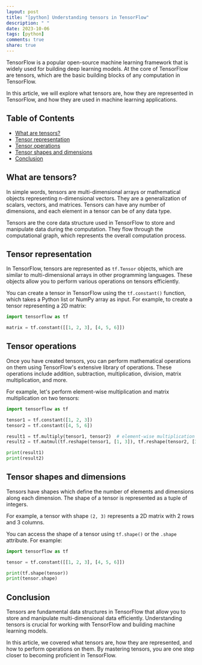 ```yaml
---
layout: post
title: "[python] Understanding tensors in TensorFlow"
description: " "
date: 2023-10-06
tags: [python]
comments: true
share: true
---
```


TensorFlow is a popular open-source machine learning framework that is widely used for building deep learning models. At the core of TensorFlow are tensors, which are the basic building blocks of any computation in TensorFlow.

In this article, we will explore what tensors are, how they are represented in TensorFlow, and how they are used in machine learning applications.

## Table of Contents
- [What are tensors?](#what-are-tensors)
- [Tensor representation](#tensor-representation)
- [Tensor operations](#tensor-operations)
- [Tensor shapes and dimensions](#tensor-shapes-and-dimensions)
- [Conclusion](#conclusion)

## What are tensors?

In simple words, tensors are multi-dimensional arrays or mathematical objects representing n-dimensional vectors. They are a generalization of scalars, vectors, and matrices. Tensors can have any number of dimensions, and each element in a tensor can be of any data type.

Tensors are the core data structure used in TensorFlow to store and manipulate data during the computation. They flow through the computational graph, which represents the overall computation process.

## Tensor representation

In TensorFlow, tensors are represented as `tf.Tensor` objects, which are similar to multi-dimensional arrays in other programming languages. These objects allow you to perform various operations on tensors efficiently.

You can create a tensor in TensorFlow using the `tf.constant()` function, which takes a Python list or NumPy array as input. For example, to create a tensor representing a 2D matrix:

```python
import tensorflow as tf

matrix = tf.constant([[1, 2, 3], [4, 5, 6]])
```

## Tensor operations

Once you have created tensors, you can perform mathematical operations on them using TensorFlow's extensive library of operations. These operations include addition, subtraction, multiplication, division, matrix multiplication, and more.

For example, let's perform element-wise multiplication and matrix multiplication on two tensors:

```python
import tensorflow as tf

tensor1 = tf.constant([1, 2, 3])
tensor2 = tf.constant([4, 5, 6])

result1 = tf.multiply(tensor1, tensor2)  # element-wise multiplication
result2 = tf.matmul(tf.reshape(tensor1, [1, 3]), tf.reshape(tensor2, [3, 1]))  # matrix multiplication

print(result1)
print(result2)
```

## Tensor shapes and dimensions

Tensors have shapes which define the number of elements and dimensions along each dimension. The shape of a tensor is represented as a tuple of integers.

For example, a tensor with shape `(2, 3)` represents a 2D matrix with 2 rows and 3 columns.

You can access the shape of a tensor using `tf.shape()` or the `.shape` attribute. For example:

```python
import tensorflow as tf

tensor = tf.constant([[1, 2, 3], [4, 5, 6]])

print(tf.shape(tensor))
print(tensor.shape)
```

## Conclusion

Tensors are fundamental data structures in TensorFlow that allow you to store and manipulate multi-dimensional data efficiently. Understanding tensors is crucial for working with TensorFlow and building machine learning models.

In this article, we covered what tensors are, how they are represented, and how to perform operations on them. By mastering tensors, you are one step closer to becoming proficient in TensorFlow.